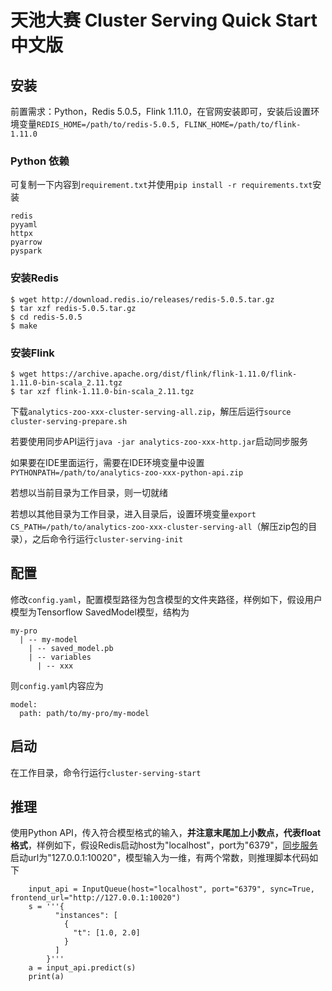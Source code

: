 # 天池大赛 Cluster Serving Quick Start 中文版

## 安装
前置需求：Python，Redis 5.0.5，Flink 1.11.0，在官网安装即可，安装后设置环境变量`REDIS_HOME=/path/to/redis-5.0.5, FLINK_HOME=/path/to/flink-1.11.0`
### Python 依赖
可复制一下内容到`requirement.txt`并使用`pip install -r requirements.txt`安装
```
redis
pyyaml
httpx
pyarrow
pyspark
```
### 安装Redis
```
$ wget http://download.redis.io/releases/redis-5.0.5.tar.gz
$ tar xzf redis-5.0.5.tar.gz
$ cd redis-5.0.5
$ make
```
### 安装Flink
```
$ wget https://archive.apache.org/dist/flink/flink-1.11.0/flink-1.11.0-bin-scala_2.11.tgz
$ tar xzf flink-1.11.0-bin-scala_2.11.tgz
```

下载`analytics-zoo-xxx-cluster-serving-all.zip`，解压后运行`source cluster-serving-prepare.sh`

若要使用同步API运行`java -jar analytics-zoo-xxx-http.jar`启动同步服务

如果要在IDE里面运行，需要在IDE环境变量中设置`PYTHONPATH=/path/to/analytics-zoo-xxx-python-api.zip`

若想以当前目录为工作目录，则一切就绪

若想以其他目录为工作目录，进入目录后，设置环境变量`export CS_PATH=/path/to/analytics-zoo-xxx-cluster-serving-all`（解压zip包的目录），之后命令行运行`cluster-serving-init`
## 配置
修改`config.yaml`，配置模型路径为包含模型的文件夹路径，样例如下，假设用户模型为Tensorflow SavedModel模型，结构为
```
my-pro 
  | -- my-model
    | -- saved_model.pb
    | -- variables
      | -- xxx
```
则`config.yaml`内容应为
```
model:
  path: path/to/my-pro/my-model
```
## 启动
在工作目录，命令行运行`cluster-serving-start`

## 推理
使用Python API，传入符合模型格式的输入，**并注意末尾加上小数点，代表float格式**，样例如下，假设Redis启动host为"localhost"，port为"6379"，[同步服务](#安装)启动url为"127.0.0.1:10020"，模型输入为一维，有两个常数，则推理脚本代码如下
```
    input_api = InputQueue(host="localhost", port="6379", sync=True, frontend_url="http://127.0.0.1:10020")
    s = '''{
          "instances": [
            {
              "t": [1.0, 2.0]
            }
          ]
        }'''
    a = input_api.predict(s)
    print(a)
```
